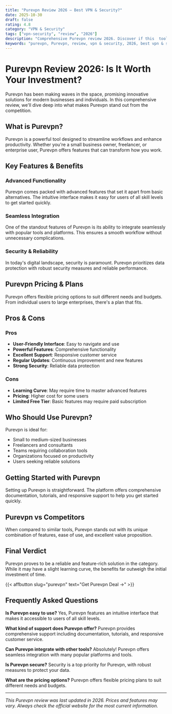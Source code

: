 ```yaml
---
title: "Purevpn Review 2026 – Best VPN & Security?"
date: 2025-10-30
draft: false
rating: 4.8
category: "VPN & Security"
tags: ["vpn-security", "review", "2026"]
description: "Comprehensive Purevpn review 2026. Discover if this  tool is the best choice for your needs."
keywords: "purevpn, Purevpn, review, vpn & security, 2026, best vpn & security"
---
```


# Purevpn Review 2026: Is It Worth Your Investment?

Purevpn has been making waves in the  space, promising innovative solutions for modern businesses and individuals. In this comprehensive review, we'll dive deep into what makes Purevpn stand out from the competition.

## What is Purevpn?

Purevpn is a powerful  tool designed to streamline workflows and enhance productivity. Whether you're a small business owner, freelancer, or enterprise user, Purevpn offers features that can transform how you work.

## Key Features & Benefits

### Advanced Functionality
Purevpn comes packed with advanced features that set it apart from basic alternatives. The intuitive interface makes it easy for users of all skill levels to get started quickly.

### Seamless Integration
One of the standout features of Purevpn is its ability to integrate seamlessly with popular tools and platforms. This ensures a smooth workflow without unnecessary complications.

### Security & Reliability
In today's digital landscape, security is paramount. Purevpn prioritizes data protection with robust security measures and reliable performance.

## Purevpn Pricing & Plans

Purevpn offers flexible pricing options to suit different needs and budgets. From individual users to large enterprises, there's a plan that fits.

## Pros & Cons

### Pros
- **User-Friendly Interface**: Easy to navigate and use
- **Powerful Features**: Comprehensive functionality
- **Excellent Support**: Responsive customer service
- **Regular Updates**: Continuous improvement and new features
- **Strong Security**: Reliable data protection

### Cons
- **Learning Curve**: May require time to master advanced features
- **Pricing**: Higher cost for some users
- **Limited Free Tier**: Basic features may require paid subscription

## Who Should Use Purevpn?

Purevpn is ideal for:
- Small to medium-sized businesses
- Freelancers and consultants
- Teams requiring collaboration tools
- Organizations focused on productivity
- Users seeking reliable  solutions

## Getting Started with Purevpn

Setting up Purevpn is straightforward. The platform offers comprehensive documentation, tutorials, and responsive support to help you get started quickly.

## Purevpn vs Competitors

When compared to similar tools, Purevpn stands out with its unique combination of features, ease of use, and excellent value proposition.

## Final Verdict

Purevpn proves to be a reliable and feature-rich solution in the  category. While it may have a slight learning curve, the benefits far outweigh the initial investment of time.

{{< affbutton slug="purevpn" text="Get Purevpn Deal →" >}}

## Frequently Asked Questions

**Is Purevpn easy to use?**
Yes, Purevpn features an intuitive interface that makes it accessible to users of all skill levels.

**What kind of support does Purevpn offer?**
Purevpn provides comprehensive support including documentation, tutorials, and responsive customer service.

**Can Purevpn integrate with other tools?**
Absolutely! Purevpn offers seamless integration with many popular platforms and tools.

**Is Purevpn secure?**
Security is a top priority for Purevpn, with robust measures to protect your data.

**What are the pricing options?**
Purevpn offers flexible pricing plans to suit different needs and budgets.

---

*This Purevpn review was last updated in 2026. Prices and features may vary. Always check the official website for the most current information.*

